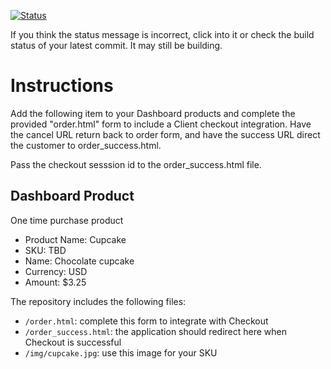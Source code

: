 [![Status](https://img.shields.io/badge/status-PROCESSING%20COMMIT%20ID:%20f37f08fb9d9626945e41d804d78398316487a95f-yellow.svg)](https://github.com/raysaavedra-work/bakery_scaffold_IYL1IyRjsYnLHzPD/commit/f37f08fb9d9626945e41d804d78398316487a95f)
















If you think the status message is incorrect, click into it or check the build status of your latest commit. It may still be building.

# Instructions 

Add the following item to your Dashboard products and complete the provided "order.html" form to include a Client checkout integration. Have the cancel URL return back to order form, and have the success URL direct the customer to order_success.html. 

Pass the checkout sesssion id to the order_success.html file.

## Dashboard Product
One time purchase product
* Product Name: Cupcake
* SKU: TBD
* Name: Chocolate cupcake
* Currency: USD
* Amount: $3.25

The repository includes the following files:
* `/order.html`: complete this form to integrate with Checkout
* `/order_success.html`: the application should redirect here when Checkout is successful
* `/img/cupcake.jpg`: use this image for your SKU

